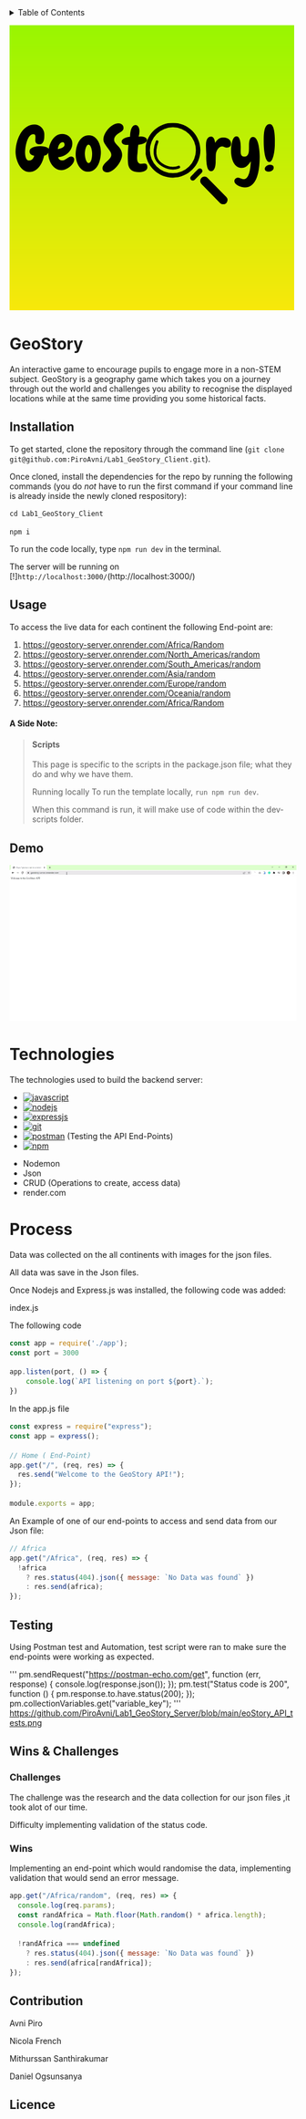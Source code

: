 <!-- TABLE OF CONTENTS -->
<details>
  <summary>Table of Contents</summary>
  <ol>
    <li>
      <a href="#GeoStory">About The Project</a>
    </li>
    <li><a href="#Installation">Installation </a></li>
    <li><a href="#usage">Usage</a></li>
    <li><a href="#technologies">Technologies</a></li>
    <li><a href="#process">Process</a></li>
    <li><a href="#testing">Testing</a></li>
    <li><a href="#wins & Challenges">Wins & Challenges</a></li>
    <li><a href="#contribution">Contribution</a></li>
    <li><a href="#license">License</a></li>
  </ol>
</details>


![alt text](https://github.com/PiroAvni/Lab1_GeoStory_Server/blob/main/LOGO.png "GeoStory")


<!-- ABOUT THE PROJECT -->
# GeoStory 

An interactive game to encourage pupils to engage more in a non-STEM subject.
GeoStory is a geography game which takes you on a journey through out the world and challenges you ability to recognise the displayed locations while at the same time providing you some historical facts.

<!-- Installation & usage -->
## Installation

To get started, clone the repository through the command line (`git clone git@github.com:PiroAvni/Lab1_GeoStory_Client.git`). 

Once cloned, install the dependencies for the repo by running the following commands (you do _not_ have to run the first command if your command line is already inside the newly cloned respository):


```
cd Lab1_GeoStory_Client

npm i

```
To run the code locally, type  `npm run dev` in the terminal.

The server will be running on [!]`http://localhost:3000/`(http://localhost:3000/)


## Usage

 To access the live data for each continent the following  End-point are:

1. https://geostory-server.onrender.com/Africa/Random
2. https://geostory-server.onrender.com/North_Americas/random
3. https://geostory-server.onrender.com/South_Americas/random
4. https://geostory-server.onrender.com/Asia/random
5. https://geostory-server.onrender.com/Europe/random
6. https://geostory-server.onrender.com/Oceania/random
7. https://geostory-server.onrender.com/Africa/Random


 #### A Side Note:

> #### Scripts
>This page is specific to the scripts in the package.json file; what they do and why we have them.
>
>Running locally
>To run the template locally, `run npm run dev`.
>
>When this command is run, it will make use of code within the dev-scripts folder.
>



## Demo
![Demo](https://github.com/PiroAvni/Lab1_GeoStory_Server/blob/main/Demo.gif "Demo")


# Technologies

The technologies used to build the backend server:

* [![javascript](https://img.shields.io/badge/JavaScript-323330?style=for-the-badge&logo=javascript&logoColor=F7DF1E)](https://developer.mozilla.org/en-US/docs/Web/)
* [![nodejs](https://img.shields.io/badge/Node.js-339933?style=for-the-badge&logo=nodedotjs&logoColor=white)](https://nodejs.org/en)
* [![expressjs](https://img.shields.io/badge/Express.js-000000?style=for-the-badge&logo=express&logoColor=white)](https://expressjs.com/)
* [![git](https://img.shields.io/badge/GIT-E44C30?style=for-the-badge&logo=git&logoColor=white)](https://git-scm.com/)
* [![postman](https://img.shields.io/badge/Postman-FF6C37?style=for-the-badge&logo=Postman&logoColor=white)](https://www.postman.com/) (Testing the API End-Points)
* [![npm](https://img.shields.io/badge/npm-CB3837?style=for-the-badge&logo=npm&logoColor=white)](https://www.npmjs.com/)
- Nodemon
 - Json
 - CRUD (Operations to create, access data)
 - render.com

# Process

Data was collected on the all continents with  images for the json files.

All data was save in the Json files.

Once Nodejs and Express.js was installed, the following code was added:

index.js

The following code 
```js
const app = require('./app');
const port = 3000

app.listen(port, () => {
    console.log(`API listening on port ${port}.`);
})
```
In the app.js file 
  
```js
const express = require("express");
const app = express();

// Home ( End-Point)
app.get("/", (req, res) => {
  res.send("Welcome to the GeoStory API!");
});

module.exports = app;
```

An Example of one of our end-points to access and send data from our Json file:

```js
// Africa
app.get("/Africa", (req, res) => {
  !africa 
    ? res.status(404).json({ message: `No Data was found` })
    : res.send(africa);
});

```

## Testing

Using Postman test and Automation, test script were ran to make sure the end-points were working as expected. 

'''
pm.sendRequest("https://postman-echo.com/get", function (err, response) {
    console.log(response.json());
});
pm.test("Status code is 200", function () {
    pm.response.to.have.status(200);
});
pm.collectionVariables.get("variable_key");
'''
https://github.com/PiroAvni/Lab1_GeoStory_Server/blob/main/eoStory_API_tests.png 

## Wins & Challenges

 ### Challenges


The challenge was the research and the data collection for our json files ,it took alot of our time.

Difficulty implementing validation of the status code.

 ### Wins

 Implementing an end-point which would randomise the data, implementing validation that would send an error message.


```js
app.get("/Africa/random", (req, res) => {
  console.log(req.params);
  const randAfrica = Math.floor(Math.random() * africa.length);
  console.log(randAfrica);

  !randAfrica === undefined
    ? res.status(404).json({ message: `No Data was found` })
    : res.send(africa[randAfrica]);
});
```

## Contribution 

Avni Piro

Nicola French 

Mithurssan Santhirakumar

Daniel Ogsunsanya

## Licence


